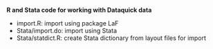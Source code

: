 **R and Stata code for working with Dataquick data**

- import.R: import using package LaF
- Stata/import.do: import using Stata
- Stata/statdict.R: create Stata dictionary from layout files for import
